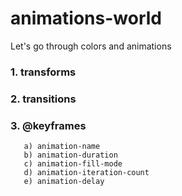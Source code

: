 # animations-world

Let's go through colors and animations

### 1. transforms

### 2. transitions

### 3. @keyframes

       a) animation-name
       b) animation-duration
       c) animation-fill-mode
       d) animation-iteration-count
       e) animation-delay

